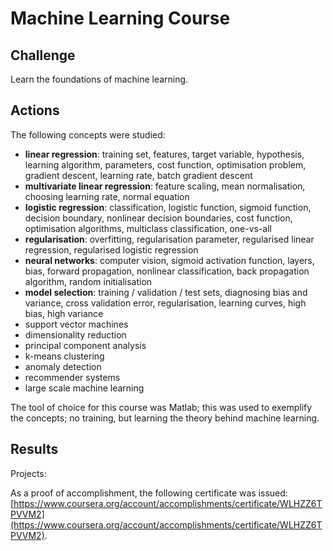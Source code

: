 # Machine Learning Course

## Challenge

Learn the foundations of machine learning.

## Actions

The following concepts were studied:

* **linear regression**: training set, features, target variable, hypothesis, learning algorithm, parameters, cost function, optimisation problem, gradient descent, learning rate, batch gradient descent
* **multivariate linear regression**: feature scaling, mean normalisation, choosing learning rate, normal equation
* **logistic regression**: classification, logistic function, sigmoid function, decision boundary, nonlinear decision boundaries, cost function, optimisation algorithms, multiclass classification, one-vs-all
* **regularisation**: overfitting, regularisation parameter, regularised linear regression, regularised logistic regression
* **neural networks**: computer vision, sigmoid activation function, layers, bias, forward propagation, nonlinear classification, back propagation algorithm, random initialisation
* **model selection**: training / validation / test sets, diagnosing bias and variance, cross validation error, regularisation, learning curves, high bias, high variance
* support vector machines
* dimensionality reduction
* principal component analysis
* k-means clustering
* anomaly detection
* recommender systems
* large scale machine learning

The tool of choice for this course was Matlab; this was used to exemplify the concepts; no training, but learning the theory behind machine learning.

## Results

Projects:

As a proof of accomplishment, the following certificate was issued: [https://www.coursera.org/account/accomplishments/certificate/WLHZZ6TPVVM2](https://www.coursera.org/account/accomplishments/certificate/WLHZZ6TPVVM2)​.


